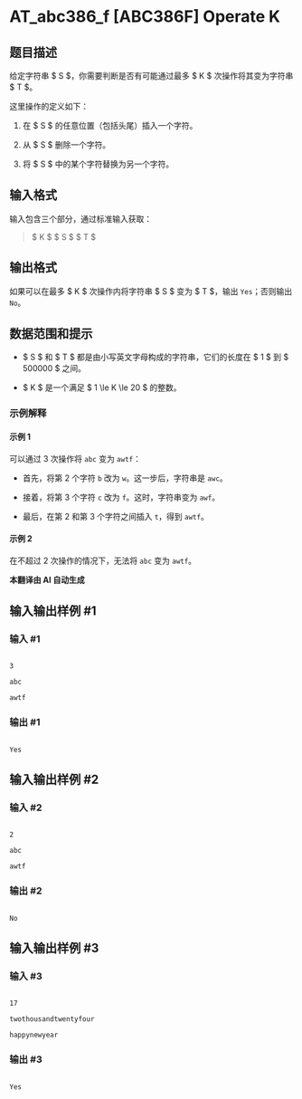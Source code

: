 # AT_abc386_f [ABC386F] Operate K

## 题目描述

给定字符串 $ S $，你需要判断是否有可能通过最多 $ K $ 次操作将其变为字符串 $ T $。

这里操作的定义如下：
1. 在 $ S $ 的任意位置（包括头尾）插入一个字符。
2. 从 $ S $ 删除一个字符。
3. 将 $ S $ 中的某个字符替换为另一个字符。

## 输入格式

输入包含三个部分，通过标准输入获取：

> $ K $ $ S $ $ T $

## 输出格式

如果可以在最多 $ K $ 次操作内将字符串 $ S $ 变为 $ T $，输出 `Yes`；否则输出 `No`。

## 数据范围和提示

- $ S $ 和 $ T $ 都是由小写英文字母构成的字符串，它们的长度在 $ 1 $ 到 $ 500000 $ 之间。
- $ K $ 是一个满足 $ 1 \le K \le 20 $ 的整数。

### 示例解释

#### 示例 1

可以通过 3 次操作将 `abc` 变为 `awtf`：
- 首先，将第 2 个字符 `b` 改为 `w`。这一步后，字符串是 `awc`。
- 接着，将第 3 个字符 `c` 改为 `f`。这时，字符串变为 `awf`。
- 最后，在第 2 和第 3 个字符之间插入 `t`，得到 `awtf`。

#### 示例 2

在不超过 2 次操作的情况下，无法将 `abc` 变为 `awtf`。

 **本翻译由 AI 自动生成**

## 输入输出样例 #1

### 输入 #1

```
3
abc
awtf
```

### 输出 #1

```
Yes
```

## 输入输出样例 #2

### 输入 #2

```
2
abc
awtf
```

### 输出 #2

```
No
```

## 输入输出样例 #3

### 输入 #3

```
17
twothousandtwentyfour
happynewyear
```

### 输出 #3

```
Yes
```